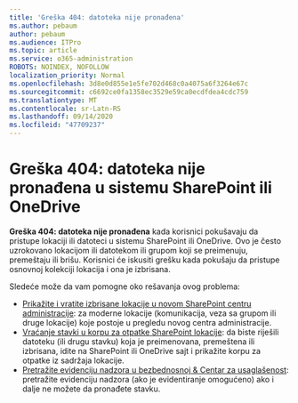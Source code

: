 ```yaml
---
title: 'Greška 404: datoteka nije pronađena'
ms.author: pebaum
author: pebaum
ms.audience: ITPro
ms.topic: article
ms.service: o365-administration
ROBOTS: NOINDEX, NOFOLLOW
localization_priority: Normal
ms.openlocfilehash: 3d8e0d855e1e5fe702d468c0a4075a6f3264e67c
ms.sourcegitcommit: c6692ce0fa1358ec3529e59ca0ecdfdea4cdc759
ms.translationtype: MT
ms.contentlocale: sr-Latn-RS
ms.lasthandoff: 09/14/2020
ms.locfileid: "47709237"
---
```

# <a name="error-404-file-not-found-in-sharepoint-or-onedrive"></a>Greška 404: datoteka nije pronađena u sistemu SharePoint ili OneDrive

**Greška 404: datoteka nije pronađena** kada korisnici pokušavaju da pristupe lokaciji ili datoteci u sistemu SharePoint ili OneDrive. Ovo je često uzrokovano lokacijom ili datotekom ili grupom koji se preimenuju, premeštaju ili brišu.
Korisnici će iskusiti grešku kada pokušaju da pristupe osnovnoj kolekciji lokacija i ona je izbrisana.

Sledeće može da vam pomogne oko rešavanja ovog problema:
- [Prikažite i vratite izbrisane lokacije u novom SharePoint centru administracije](https://docs.microsoft.com/sharepoint/view-and-restore-deleted-sites-in-new-admin-center): za moderne lokacije (komunikacija, veza sa grupom ili druge lokacije) koje postoje u pregledu novog centra administracije.
- [Vraćanje stavki u korpu za otpatke SharePoint lokacije](https://support.office.com/article/Restore-items-in-the-Recycle-Bin-of-a-SharePoint-site-6df466b6-55f2-4898-8d6e-c0dff851a0be): da biste riješili datoteku (ili drugu stavku) koja je preimenovana, premeštena ili izbrisana, idite na SharePoint ili OneDrive sajt i prikažite korpu za otpatke iz sadržaja lokacije.
- [Pretražite evidenciju nadzora u bezbednosnoj &amp; Centar za usaglašenost](https://docs.microsoft.com/microsoft-365/compliance/search-the-audit-log-in-security-and-compliance): pretražite evidenciju nadzora (ako je evidentiranje omogućeno) ako i dalje ne možete da pronađete stavku.